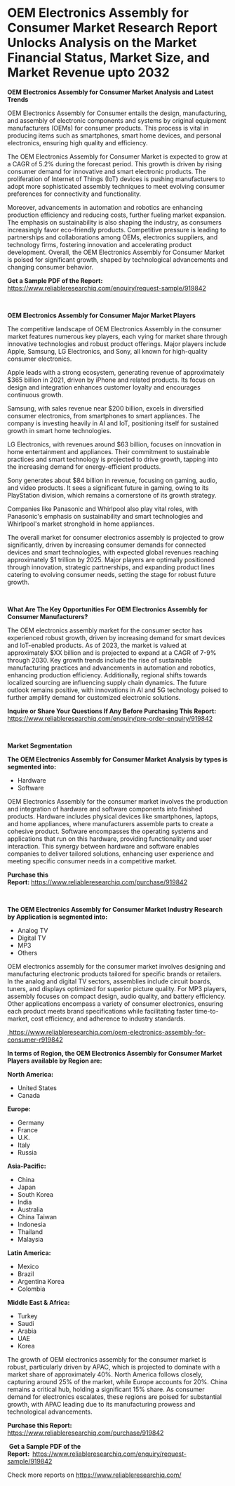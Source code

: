 <p><h1>OEM Electronics Assembly for Consumer Market Research Report Unlocks Analysis on the Market Financial Status, Market Size, and Market Revenue upto 2032</h1></p><p><strong>OEM Electronics Assembly for Consumer Market Analysis and Latest Trends</strong></p>
<p><p>OEM Electronics Assembly for Consumer entails the design, manufacturing, and assembly of electronic components and systems by original equipment manufacturers (OEMs) for consumer products. This process is vital in producing items such as smartphones, smart home devices, and personal electronics, ensuring high quality and efficiency.</p><p>The OEM Electronics Assembly for Consumer Market is expected to grow at a CAGR of 5.2% during the forecast period. This growth is driven by rising consumer demand for innovative and smart electronic products. The proliferation of Internet of Things (IoT) devices is pushing manufacturers to adopt more sophisticated assembly techniques to meet evolving consumer preferences for connectivity and functionality.</p><p>Moreover, advancements in automation and robotics are enhancing production efficiency and reducing costs, further fueling market expansion. The emphasis on sustainability is also shaping the industry, as consumers increasingly favor eco-friendly products. Competitive pressure is leading to partnerships and collaborations among OEMs, electronics suppliers, and technology firms, fostering innovation and accelerating product development. Overall, the OEM Electronics Assembly for Consumer Market is poised for significant growth, shaped by technological advancements and changing consumer behavior.</p></p>
<p><strong>Get a Sample PDF of the Report:&nbsp;</strong> <a href="https://www.reliableresearchiq.com/enquiry/request-sample/919842?utm_campaign=2983&utm_medium=2&utm_source=Github&utm_content=ia&utm_term=07032025&utm_id=oem-electronics-assembly-for-consumer">https://www.reliableresearchiq.com/enquiry/request-sample/919842</a></p>
<p>&nbsp;</p>
<p><strong>OEM Electronics Assembly for Consumer Major Market Players</strong></p>
<p><p>The competitive landscape of OEM Electronics Assembly in the consumer market features numerous key players, each vying for market share through innovative technologies and robust product offerings. Major players include Apple, Samsung, LG Electronics, and Sony, all known for high-quality consumer electronics.</p><p>Apple leads with a strong ecosystem, generating revenue of approximately $365 billion in 2021, driven by iPhone and related products. Its focus on design and integration enhances customer loyalty and encourages continuous growth.</p><p>Samsung, with sales revenue near $200 billion, excels in diversified consumer electronics, from smartphones to smart appliances. The company is investing heavily in AI and IoT, positioning itself for sustained growth in smart home technologies.</p><p>LG Electronics, with revenues around $63 billion, focuses on innovation in home entertainment and appliances. Their commitment to sustainable practices and smart technology is projected to drive growth, tapping into the increasing demand for energy-efficient products.</p><p>Sony generates about $84 billion in revenue, focusing on gaming, audio, and video products. It sees a significant future in gaming, owing to its PlayStation division, which remains a cornerstone of its growth strategy.</p><p>Companies like Panasonic and Whirlpool also play vital roles, with Panasonic's emphasis on sustainability and smart technologies and Whirlpool's market stronghold in home appliances. </p><p>The overall market for consumer electronics assembly is projected to grow significantly, driven by increasing consumer demands for connected devices and smart technologies, with expected global revenues reaching approximately $1 trillion by 2025. Major players are optimally positioned through innovation, strategic partnerships, and expanding product lines catering to evolving consumer needs, setting the stage for robust future growth.</p></p>
<p>&nbsp;</p>
<p><strong>What Are The Key Opportunities For OEM Electronics Assembly for Consumer Manufacturers?</strong></p>
<p><p>The OEM electronics assembly market for the consumer sector has experienced robust growth, driven by increasing demand for smart devices and IoT-enabled products. As of 2023, the market is valued at approximately $XX billion and is projected to expand at a CAGR of 7-9% through 2030. Key growth trends include the rise of sustainable manufacturing practices and advancements in automation and robotics, enhancing production efficiency. Additionally, regional shifts towards localized sourcing are influencing supply chain dynamics. The future outlook remains positive, with innovations in AI and 5G technology poised to further amplify demand for customized electronic solutions.</p></p>
<p><strong>Inquire or Share Your Questions If Any Before Purchasing This Report:</strong> <a href="https://www.reliableresearchiq.com/enquiry/pre-order-enquiry/919842?utm_campaign=2983&utm_medium=2&utm_source=Github&utm_content=ia&utm_term=07032025&utm_id=oem-electronics-assembly-for-consumer">https://www.reliableresearchiq.com/enquiry/pre-order-enquiry/919842</a></p>
<p>&nbsp;</p>
<p><strong>Market Segmentation</strong></p>
<p><strong>The OEM Electronics Assembly for Consumer Market Analysis by types is segmented into:</strong></p>
<p><ul><li>Hardware</li><li>Software</li></ul></p>
<p><p>OEM Electronics Assembly for the consumer market involves the production and integration of hardware and software components into finished products. Hardware includes physical devices like smartphones, laptops, and home appliances, where manufacturers assemble parts to create a cohesive product. Software encompasses the operating systems and applications that run on this hardware, providing functionality and user interaction. This synergy between hardware and software enables companies to deliver tailored solutions, enhancing user experience and meeting specific consumer needs in a competitive market.</p></p>
<p><strong>Purchase this Report:&nbsp;</strong><a href="https://www.reliableresearchiq.com/purchase/919842?utm_campaign=2983&utm_medium=2&utm_source=Github&utm_content=ia&utm_term=07032025&utm_id=oem-electronics-assembly-for-consumer">https://www.reliableresearchiq.com/purchase/919842</a></p>
<p>&nbsp;</p>
<p><strong>The OEM Electronics Assembly for Consumer Market Industry Research by Application is segmented into:</strong></p>
<p><ul><li>Analog TV</li><li>Digital TV</li><li>MP3</li><li>Others</li></ul></p>
<p><p>OEM electronics assembly for the consumer market involves designing and manufacturing electronic products tailored for specific brands or retailers. In the analog and digital TV sectors, assemblies include circuit boards, tuners, and displays optimized for superior picture quality. For MP3 players, assembly focuses on compact design, audio quality, and battery efficiency. Other applications encompass a variety of consumer electronics, ensuring each product meets brand specifications while facilitating faster time-to-market, cost efficiency, and adherence to industry standards.</p></p>
<p><a href="https://www.reliableresearchiq.com/oem-electronics-assembly-for-consumer-r919842?utm_campaign=2983&utm_medium=2&utm_source=Github&utm_content=ia&utm_term=07032025&utm_id=oem-electronics-assembly-for-consumer">&nbsp;https://www.reliableresearchiq.com/oem-electronics-assembly-for-consumer-r919842</a></p>
<p><strong>In terms of Region, the OEM Electronics Assembly for Consumer Market Players available by Region are:</strong></p>
<p>
    <p> <strong> North America: </strong>
        <ul>
            <li>United States</li>
            <li>Canada</li>
        </ul>
        </p> 
    <p> <strong> Europe: </strong>
        <ul>
            <li>Germany</li>
            <li>France</li>
            <li>U.K.</li>
            <li>Italy</li>
            <li>Russia</li>
        </ul>
        </p> 
    <p> <strong> Asia-Pacific: </strong>
        <ul>
            <li>China</li>
            <li>Japan</li>
            <li>South Korea</li>
            <li>India</li>
            <li>Australia</li>
            <li>China Taiwan</li>
            <li>Indonesia</li>
            <li>Thailand</li>
            <li>Malaysia</li>
        </ul>
        </p> 
    <p> <strong> Latin America: </strong>
        <ul>
            <li>Mexico</li>
            <li>Brazil</li>
            <li>Argentina Korea</li>
            <li>Colombia</li>
        </ul>
        </p> 
    <p> <strong> Middle East & Africa: </strong>
        <ul>
            <li>Turkey</li>
            <li>Saudi</li>
            <li>Arabia</li>
            <li>UAE</li>
            <li>Korea</li>
        </ul>
    </p>
    </p>
<p><p>The growth of OEM electronics assembly for the consumer market is robust, particularly driven by APAC, which is projected to dominate with a market share of approximately 40%. North America follows closely, capturing around 25% of the market, while Europe accounts for 20%. China remains a critical hub, holding a significant 15% share. As consumer demand for electronics escalates, these regions are poised for substantial growth, with APAC leading due to its manufacturing prowess and technological advancements.</p></p>
<p><strong>Purchase this Report: </strong><a href="https://www.reliableresearchiq.com/purchase/919842?utm_campaign=2983&utm_medium=2&utm_source=Github&utm_content=ia&utm_term=07032025&utm_id=oem-electronics-assembly-for-consumer">https://www.reliableresearchiq.com/purchase/919842</a></p>
<p>&nbsp;<strong>Get a Sample PDF of the Report:&nbsp;&nbsp;</strong><a href="https://www.reliableresearchiq.com/enquiry/request-sample/919842?utm_campaign=2983&utm_medium=2&utm_source=Github&utm_content=ia&utm_term=07032025&utm_id=oem-electronics-assembly-for-consumer">https://www.reliableresearchiq.com/enquiry/request-sample/919842</a></p>
<p><strong></strong></p>
<p>Check more reports on <a href="https://www.reliableresearchiq.com/?utm_campaign=2983&utm_medium=2&utm_source=Github&utm_content=ia&utm_term=07032025&utm_id=oem-electronics-assembly-for-consumer">https://www.reliableresearchiq.com/</a></p>